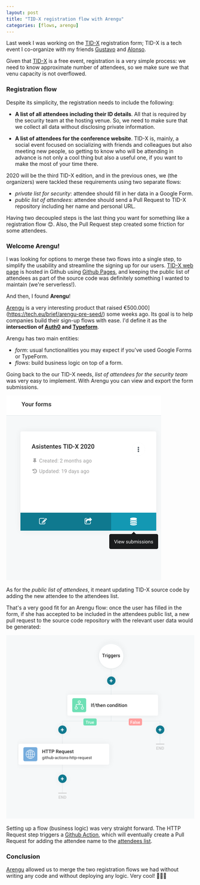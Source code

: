 ```yaml
---
layout: post
title: "TID-X registration flow with Arengu"
categories: [flows, arengu]
---
```


Last week I was working on the [TID-X](https://www.tid-x.com) registration form; TID-X is a tech event
I co-organize with my friends [Gustavo](https://twitter.com/anarchyco) and [Alonso](https://twitter.com/alalga).

Given that [TID-X](https://www.tid-x.com) is a free event, registration is a very simple process: we
need to know approximate number of attendees, so we make sure we that venu capacity is not overflowed.

### Registration flow

Despite its simplicity, the registration needs to include the following:

* **A list of all attendees including their ID details**. All that is required by the security team at the hosting venue. So, we need to make sure that we collect
all data without disclosing private information.

* **A list of attendees for the conference website**. TID-X is, mainly, a social
event focused on socializing with friends and colleagues but also meeting new
people, so getting to know who will be attending in advance is not only a cool
thing but also a useful one, if you want to make the most of your time there.

2020 will be the third TID-X edition, and in the previous ones, we (the
organizers) were tackled these requirements using two separate flows:

- *private list for security*: attendee should fill in her data in a Google Form.
- *public list of attendees*: attendee should send a Pull Request to TID-X repository including her name and personal URL.

Having two decoupled steps is the last thing you want for something like a registration flow :blush:. Also, the Pull Request step created some friction
for some attendees.

### Welcome Arengu!

I was looking for options to merge these two flows into a single step, to
simplify the usability and streamline the signing up for our users. [TID-X web page](https://github.com/tid-x/tid-x/) is hosted in Github using [Github Pages](https://pages.github.com/), and keeping the public list of attendees as part of the source code was definitely something I wanted to maintain (we're serverless!).

And then, I found **Arengu**!

[Arengu](https://www.arengu.com/) is a very interesting product that raised €500.000](https://tech.eu/brief/arengu-pre-seed/)
some weeks ago. Its goal is to help companies build their sign-up flows with ease. I'd define it as the **intersection of
[Auth0](https://auth0.com/) and [Typeform](https://www.typeform.com/)**.

Arengu has two main entities:

- *form*: usual functionalities you may expect if you've used Google Forms or TypeForm.
- *flows*: build business logic on top of a form.

Going back to the our TID-X needs, *list of attendees for the security team* was very easy to implement. With Arengu you can view and export the form submissions.

![Arengu form view submissions](/gfx/posts/arengu-form.png)

As for the *public list of attendees*, it meant updating TID-X source code by adding the new attendee to the attendees list.

That's a very good fit for an Arengu flow: once the user has filled in the form, if she has accepted to be included in the attendees public list, a new pull request to the source code repository with the relevant user data would be generated:

![Arengu flow to open a Pull Request](/gfx/posts/arengu-flow.png)

Setting up a flow (business logic) was very straight forward. The HTTP Request step triggers a
[Github Action](https://github.com/tid-x/tid-x/blob/master/.github/workflows/a%C3%B1adir-asistente.yml), which will eventually
create a Pull Request for adding the attendee name to the [attendees list](https://www.tid-x.com/inscripcion).


### Conclusion

[Arengu](https://www.arengu.com/) allowed us to merge the two registration flows we had without writing any code and without deploying any logic. Very cool! 🙌🏻🚀
